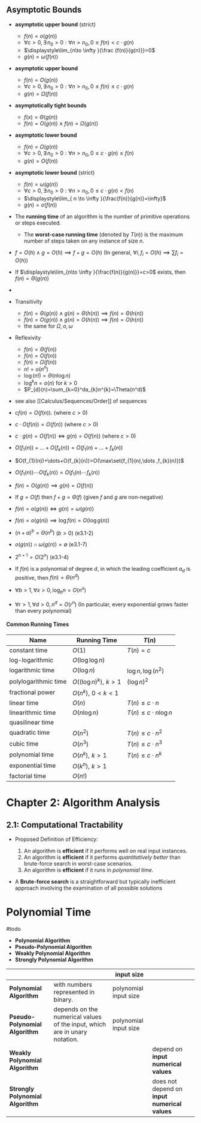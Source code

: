 ## Asymptotic Bounds

- **asymptotic upper bound** (strict)
	- $f(n)=o(g(n))$
	- $\forall c>0,\exists\, n_{0}>0 : \forall n>n_{0},\, 0\leq{f(n)}<c\cdot g(n)$ 
	- $\displaystyle\lim_{n\to \infty }{\frac {f(n)}{g(n)}}=0$ 
	- $g(n)=\omega(f(n))$
- **asymptotic upper bound** 
	- $f(n)=O(g(n))$
	- $\forall{c>0},\exists\, n_{0}>0 : \forall n>n_{0},\, 0\leq{f(n)}\leq c\cdot g(n)\,$
	- $g(n)=\Omega(f(n))$
- **asymptotically tight bounds** 
	- $f(x)=\Theta({g(n)})$
	- ${{f(n)=O(g(n))}\land{f(n)=\Omega{(g(n))}}}$
- **asymptotic lower bound** 
	- $f(n)=\Omega(g(n))$
	- $\forall{c>0},\,\exists\, n_{0}>0:\forall n>n_{0},\,0\leq c\cdot g(n)\leq{f(n)}$
	- $g(n)=O(f(n))$
- **asymptotic lower bound** (strict)
	- $f(n)=\omega(g(n))$
	- $\forall{c>0},\exists\, n_{0}>0:\forall n>n_{0},\,0\leq c\cdot g(n)<{f(n)}$
	- $\displaystyle\lim_{ n \to \infty }{\frac{f(n)}{g(n)}=\infty}$
	- $g(n)=o(f(n))$

- The **running time** of an algorithm is the number of primitive operations or steps executed.
	- The **worst-case running time** (denoted by $T(n)$) is the maximum number of steps taken on any instance of size $n$.



- $f=O(h)\land g=O(h)\implies f+g=O(h)$ (In general, $\forall{i},f_{i}=O(h)\implies\sum{f_{i}}=O(h)$)
- If $\displaystyle\lim_{n\to \infty }{\frac{f(n)}{g(n)}}=c>0$ exists, then $f(n)=\Theta(g(n))$
- 
- Transitivity
	- $f(n)=\Theta(g(n))\land g(n)=\Theta(h(n))\implies f(n)=\Theta(h(n))$
	- $f(n)=O(g(n))\land g(n)=O(h(n))\implies f(n)=O(h(n))$
	- the same for $\Omega ,o,\omega$
- Reflexivity
	- $f(n)=\Theta(f(n))$
	- $f(n)=O(f(n))$
	- $f(n)=\Omega(f(n))$
	- $n!=o(n^n)$
	- $\log(n!)=\Theta(n\log n)$
	- $\log^kn=o(n)$ for $k>0$
	- $P_{d}(n)=\sum_{k=0}^da_{k}n^{k}=\Theta(n^d)$
- see also [[Calculus/Sequences/Order]] of sequences





- $cf(n)=O(f(n))$. (where $c>0$)
- $c\cdot O(f(n))=O(f(n))$ (where $c>0$)
- $c\cdot g(n)=O(f(n))\iff g(n)=O(f(n))$  (where $c>0$)

- $O(f_{1}(n))+\dots+O(f_{k}(n))=O(f_{1}(n)+\dots+f_{k}(n))$
- $O(f_{1}(n))+\dots+O(f_{k}(n))=O(\max\set{f_{1}(n),\dots ,f_{k}(n)})$
- $O(f_{1}(n))\cdots O(f_{k}(n))=O(f_{1}(n)\cdots f_{k}(n))$

- $f(n)=O(g(n))\implies{g(n)=\Omega{(f(n))}}$

- If $g=O(f)$ then $f+g=\Theta(f)$ (given $f$ and $g$ are non-negative)
- $f(n)=o(g(n))\iff g(n)=\omega(g(n))$
- $f(n)=o(g(n))\implies{\log f(n)=O(\log g(n))}$

- $(n+a)^b=\Theta(n^b)$ ($b>0$) (e3.1-2)
- $o(g(n))\cap \omega(g(n))=\emptyset$ (e3.1-7)

- $2^{n+1}=O(2^n)$ (e3.1-4)

- If $f(n)$ is a polynomial of degree $d$, in which the leading coefficient $a_{d}$ is positive, then $f(n)=\Theta(n^d)$
- $\forall b>1,\forall x>0, \log_b n = O(n^x)$
- $\forall r>1,\forall d>0, n^d = O(r^n)$ (In particular, every exponential grows faster than every polynomial)


#### Common Running Times

| Name                 | Running Time            | $T(n)$     |
| -------------------- | ----------------------- | ------------------- |
| constant time        | $O(1)$                  | $T(n)=c$           |
| log-logarithmic      | $O(\log{\log n})$       |                     |
| logarithmic time     | $O(\log{n})$            | $\log n, \log(n^2)$ |
| polylogarithmic time | $O((\log n)^k),\,\,k>1$ | $(\log n)^2$        |
| fractional power     | $O(n^k),\,\,0<k<1$      |                     |
| linear time          | $O({n})$                | $T(n)\leq c\cdot n$ |
| linearithmic time    | $O(n\log n)$            | $T(n)\leq c\cdot n\log n$ |
| quasilinear time     |                         |                     |
| quadratic time       | $O({n^2})$              | $T(n)\leq c\cdot n^2$ |
| cubic time           | $O({n^3})$              | $T(n)\leq c\cdot n^3$ |
| polynomial time      | $O(n^k),\,\,k>1$        | $T(n)\leq c\cdot n^k$ |
| exponential time     | $O(k^n),\,\, k>1$       |                     |
| factorial time       | $O(n!)$                 |                     |

# Chapter 2: Algorithm Analysis

## 2.1: Computational Tractability

- Proposed Definition of Efficiency:
	1. An algorithm is **efficient** if it performs well on real input instances.
	2. An algorithm is **efficient** if it performs _quantitatively better_ than brute-force search in worst-case scenarios.
	3. An algorithm is **efficient** if it runs in _polynomial time_.

- A **Brute-force search** is a straightforward but typically inefficient approach involving the examination of all possible solutions


# Polynomial Time

#todo 

- **Polynomial Algorithm**        
- **Pseudo-Polynomial Algorithm**   
- **Weakly Polynomial Algorithm**   
- **Strongly Polynomial Algorithm** 


|                                   |                                                                            | input size            |                                               |
| --------------------------------- | -------------------------------------------------------------------------- | --------------------- | --------------------------------------------- |
| **Polynomial Algorithm**          | with numbers represented in binary.                                        | polynomial input size |                                               |
| **Pseudo-Polynomial Algorithm**   | depends on the numerical values of the input, which are in unary notation. | polynomial input size |                                               |
| **Weakly Polynomial Algorithm**   |                                                                            |                       | depend on **input numerical values**          |
| **Strongly Polynomial Algorithm** |                                                                            |                       | does not depend on **input numerical values** |
